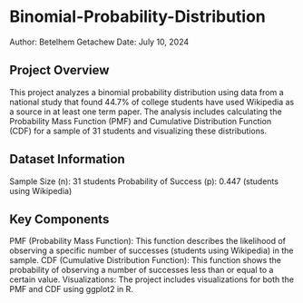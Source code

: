 # Binomial-Probability-Distribution

Author: Betelhem Getachew
Date: July 10, 2024

## Project Overview
This project analyzes a binomial probability distribution using data from a national study that found 44.7% of college students have used Wikipedia as a source in at least one term paper. The analysis includes calculating the Probability Mass Function (PMF) and Cumulative Distribution Function (CDF) for a sample of 31 students and visualizing these distributions.

## Dataset Information
Sample Size (n): 31 students
Probability of Success (p): 0.447 (students using Wikipedia)
## Key Components
PMF (Probability Mass Function): This function describes the likelihood of observing a specific number of successes (students using Wikipedia) in the sample.
CDF (Cumulative Distribution Function): This function shows the probability of observing a number of successes less than or equal to a certain value.
Visualizations: The project includes visualizations for both the PMF and CDF using ggplot2 in R.
